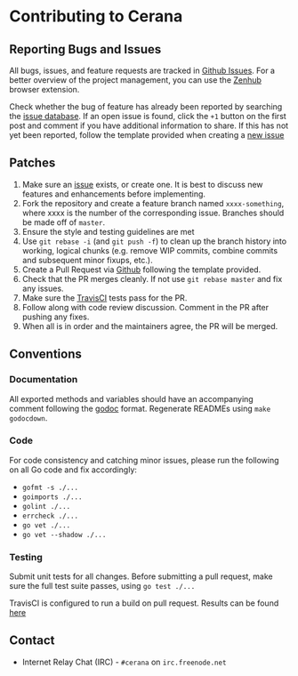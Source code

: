 # Contributing to Cerana

## Reporting Bugs and Issues

All bugs, issues, and feature requests are tracked in [Github Issues](https://github.com/cerana/cerana/issues). For a better overview of the project management, you can use the [Zenhub](https://www.zenhub.io/) browser extension.

Check whether the bug of feature has already been reported by searching the [issue database](https://github.com/cerana/cerana/issues). If an open issue is found, click the `+1` button on the first post and comment if you have additional information to share. If this has not yet been reported, follow the template provided when creating a [new issue](https://github.com/cerana/cerana/issues/new)

## Patches

1. Make sure an [issue](https://github.com/cerana/cerana/issues) exists, or create one. It is best to discuss new features and enhancements before implementing.
2. Fork the repository and create a feature branch named `xxxx-something`, where xxxx is the number of the corresponding issue. Branches should be made off of `master`.
3. Ensure the style and testing guidelines are met
4. Use `git rebase -i` (and `git push -f`) to clean up the branch history into working, logical chunks (e.g. remove WIP commits, combine commits and subsequent minor fixups, etc.).
4. Create a Pull Request via [Github](https://github.com/cerana/cerana) following the template provided.
5. Check that the PR merges cleanly. If not use `git rebase master` and fix any issues.
6. Make sure the [TravisCI](https://travis-ci.org/cerana/cerana/pull_requests) tests pass for the PR.
7. Follow along with code review discussion. Comment in the PR after pushing any fixes.
8. When all is in order and the maintainers agree, the PR will be merged.

## Conventions

### Documentation

All exported methods and variables should have an accompanying comment following the [godoc](http://blog.golang.org/godoc-documenting-go-code) format. Regenerate READMEs using `make godocdown`.

### Code
For code consistency and catching minor issues, please run the following on all Go code and fix accordingly:

* `gofmt -s ./...`
* `goimports ./...`
* `golint ./...`
* `errcheck ./...`
* `go vet ./...`
* `go vet --shadow ./...`

### Testing
Submit unit tests for all changes. Before submitting a pull request, make sure the full test suite passes, using `go test ./...`

TravisCI is configured to run a build on pull request. Results can be found [here](https://travis-ci.org/cerana/cerana)

## Contact

* Internet Relay Chat (IRC) - `#cerana` on `irc.freenode.net`